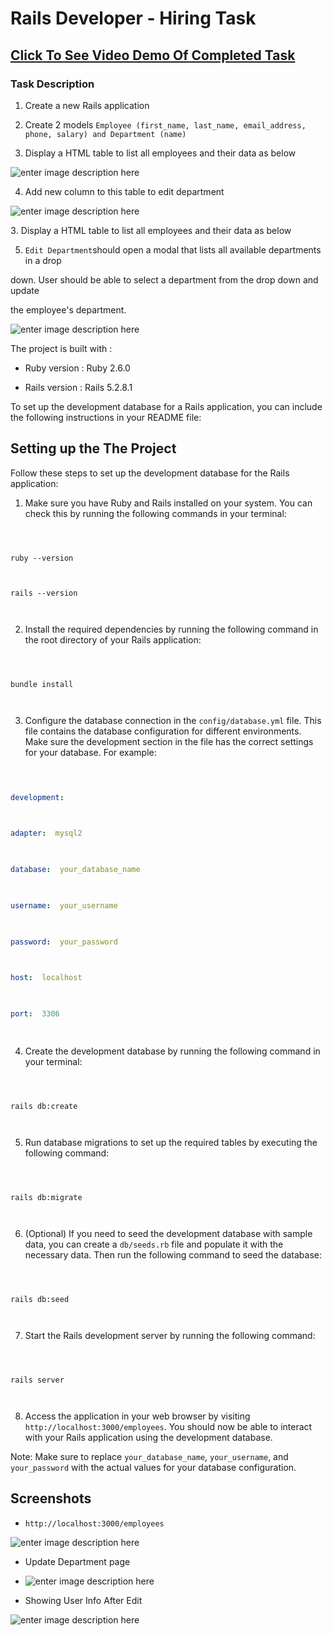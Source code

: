   

  

# Rails Developer - Hiring Task

  

## [Click To See Video Demo Of Completed Task](https://youtu.be/8Ja216W-aV8)


  

### Task Description

  

1. Create a new Rails application

  

  

2. Create 2 models `Employee (first_name, last_name, email_address, phone, salary) and Department (name)`

  

3. Display a HTML table to list all employees and their data as below

  

![enter image description here](https://i.postimg.cc/x8WwtwD1/Screenshot-from-2023-05-25-00-37-19.png)

  

4. Add new column to this table to edit department

  

![enter image description here](https://i.postimg.cc/d0VJkKJb/Screenshot-from-2023-05-25-00-39-48.png)

  

 Display a HTML table to list all employees and their data as below

  

5. `Edit Department`should open a modal that lists all available departments in a drop

  

down. User should be able to select a department from the drop down and update

  

the employee's department.

  

![enter image description here](https://i.postimg.cc/jdhVzk3t/Screenshot-from-2023-05-25-00-40-46.png)

  

  

  

The project is built with :

  

  

  

* Ruby version : Ruby 2.6.0

  

  

* Rails version : Rails 5.2.8.1

  

  

To set up the development database for a Rails application, you can include the following instructions in your README file:

  

  

## Setting up the The Project

  

  

Follow these steps to set up the development database for the Rails application:

  

  

1. Make sure you have Ruby and Rails installed on your system. You can check this by running the following commands in your terminal:

  

```

  

ruby --version

  

rails --version

  

```

  

  

2. Install the required dependencies by running the following command in the root directory of your Rails application:

  

```

  

bundle install

  

```

  

  

3. Configure the database connection in the `config/database.yml` file. This file contains the database configuration for different environments. Make sure the development section in the file has the correct settings for your database. For example:

  

```yml

  

development:

  

adapter:  mysql2

  

database:  your_database_name

  

username:  your_username

  

password:  your_password

  

host:  localhost

  

port:  3306

  

```

  

  

4. Create the development database by running the following command in your terminal:

  

```

  

rails db:create

  

```

  

  

5. Run database migrations to set up the required tables by executing the following command:

  

```

  

rails db:migrate

  

```

  

  

6. (Optional) If you need to seed the development database with sample data, you can create a `db/seeds.rb` file and populate it with the necessary data. Then run the following command to seed the database:

  

```

  

rails db:seed

  

```

  

  

7. Start the Rails development server by running the following command:

  

```

  

rails server

  

```

  

  

8. Access the application in your web browser by visiting `http://localhost:3000/employees`. You should now be able to interact with your Rails application using the development database.

  

  

Note: Make sure to replace `your_database_name`, `your_username`, and `your_password` with the actual values for your database configuration.

  

## Screenshots

  

- `http://localhost:3000/employees`

![enter image description here](https://i.postimg.cc/KckBk6z3/Screenshot-from-2023-05-25-00-46-14.png)

  

- Update Department page

- ![enter image description here](https://i.postimg.cc/YSPjtSQn/Screenshot-from-2023-05-25-00-48-06.png)

- Showing User Info After Edit

![enter image description here](https://i.postimg.cc/bwCwRvVy/Screenshot-from-2023-05-25-00-48-56.png)
